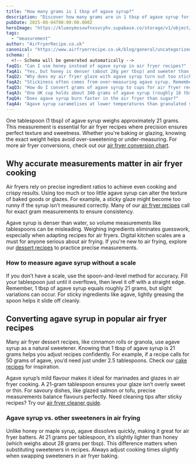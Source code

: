 ```yaml
---
title: "How many grams is 1 tbsp of agave syrup?"
description: "Discover how many grams are in 1 tbsp of agave syrup for perfect air fryer recipes. Get accurate conversions and baking tips in seconds!"
pubDate: 2025-08-04T00:00:00.000Z
heroImage: "https://klueoymssxwfnxsvcyhv.supabase.co/storage/v1/object/public/Shmucket/how-many-grams-is-1-tbsp-agave-syrup.webp"
tags:
  - "measurement"
author: "AirFryerRecipe.co.uk"
canonical: "https://www.airfryerrecipe.co.uk/blog/general/uncategorized/how-many-grams-is-1-tbsp-agave-syrup"
schema: |
  <!-- Schema will be generated automatically -->
faqQ1: "Can I use honey instead of agave syrup in air fryer recipes?"
faqA1: "Yes, but honey is denser (about 28g per tbsp) and sweeter than agave. Use 25% less honey by weight, and reduce air fryer temperature by 5°C to prevent over-browning. Adjust liquids in the recipe slightly, as honey adds moisture."
faqQ2: "Why does my air fryer glaze with agave syrup turn out too sticky?"
faqA2: "Stickiness often comes from over-measuring agave syrup. Remember, 1 tbsp equals 21 grams—exceeding this can make glazes tacky. Thin your glaze with a teaspoon of water or lemon juice, and apply it in thin layers during the last few minutes of air frying."
faqQ3: "How do I convert grams of agave syrup to cups for air fryer recipes?"
faqA3: "One UK cup holds about 340 grams of agave syrup (roughly 16 tbsp). For small batches, stick to tablespoon or gram measurements for accuracy. Most air fryer recipes use smaller quantities, so our 21-gram-per-tbsp rule works best."
faqQ4: "Does agave syrup burn faster in the air fryer than sugar?"
faqA4: "Agave syrup caramelises at lower temperatures than granulated sugar. To prevent burning, reduce air fryer heat by 10°C when using agave, and check food frequently. Cover items with foil if glazing early in the cooking process."
---
```

<p>One tablespoon (1 tbsp) of agave syrup weighs approximately 21 grams. This measurement is essential for air fryer recipes where precision ensures perfect texture and sweetness. Whether you're baking or glazing, knowing the exact weight helps avoid over-sweetening or under-measuring. For more air fryer conversions, check out our <a href=https://www.airfryerrecipe.co.uk/air-fryer-conversion-chart>air fryer conversion chart</a>.</p>

<h2>Why accurate measurements matter in air fryer cooking</h2>  
<p>Air fryers rely on precise ingredient ratios to achieve even cooking and crispy results. Using too much or too little agave syrup can alter the texture of baked goods or glazes. For example, a sticky glaze might become too runny if the syrup isn’t measured correctly. Many of our <a href=https://www.airfryerrecipe.co.uk/recipes>air fryer recipes</a> call for exact gram measurements to ensure consistency.</p>  

<p>Agave syrup is denser than water, so volume measurements like tablespoons can be misleading. Weighing ingredients eliminates guesswork, especially when adapting recipes for air fryers. Digital kitchen scales are a must for anyone serious about air frying. If you're new to air frying, explore our <a href=https://www.airfryerrecipe.co.uk/recipe-category/dessert>dessert recipes</a> to practice precise measurements.</p>  

<h3>How to measure agave syrup without a scale</h3>  
<p>If you don’t have a scale, use the spoon-and-level method for accuracy. Fill your tablespoon just until it overflows, then level it off with a straight edge. Remember, 1 tbsp of agave syrup equals roughly 21 grams, but slight variations can occur. For sticky ingredients like agave, lightly greasing the spoon helps it slide off cleanly.</p>  

<h2>Converting agave syrup in popular air fryer recipes</h2>  
<p>Many air fryer dessert recipes, like cinnamon rolls or granola, use agave syrup as a natural sweetener. Knowing that 1 tbsp of agave syrup is 21 grams helps you adjust recipes confidently. For example, if a recipe calls for 50 grams of agave, you’d need just under 2.5 tablespoons. Check our <a href=https://www.airfryerrecipe.co.uk/recipe-category/cakes>cake recipes</a> for inspiration.</p>  

<p>Agave syrup’s mild flavour makes it ideal for marinades and glazes in air fryer cooking. A 21-gram tablespoon ensures your glaze isn’t overly sweet or thin. For savoury dishes, like glazed salmon or tofu, precise measurements balance flavours perfectly. Need cleaning tips after sticky recipes? Try our <a href=https://www.airfryerrecipe.co.uk/air-fryer-cleaner>air fryer cleaner guide</a>.</p>  

<h3>Agave syrup vs. other sweeteners in air frying</h3>  
<p>Unlike honey or maple syrup, agave dissolves quickly, making it great for air fryer batters. At 21 grams per tablespoon, it’s slightly lighter than honey (which weighs about 28 grams per tbsp). This difference matters when substituting sweeteners in recipes. Always adjust cooking times slightly when swapping sweeteners in air fryer baking.</p>
